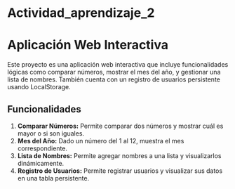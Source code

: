# Actividad_aprendizaje_2

# Aplicación Web Interactiva

Este proyecto es una aplicación web interactiva que incluye funcionalidades lógicas como comparar números, mostrar el mes del año, y gestionar una lista de nombres. También cuenta con un registro de usuarios persistente usando LocalStorage.

## Funcionalidades

1. **Comparar Números:** Permite comparar dos números y mostrar cuál es mayor o si son iguales.
2. **Mes del Año:** Dado un número del 1 al 12, muestra el mes correspondiente.
3. **Lista de Nombres:** Permite agregar nombres a una lista y visualizarlos dinámicamente.
4. **Registro de Usuarios:** Permite registrar usuarios y visualizar sus datos en una tabla persistente.
